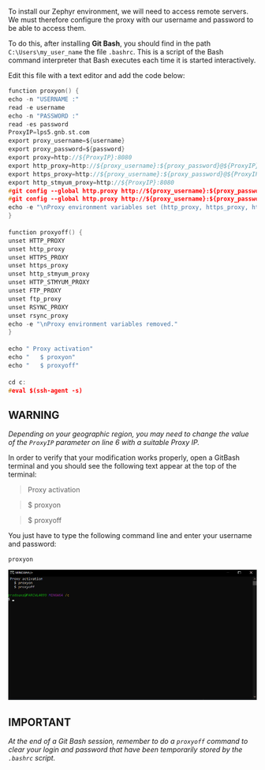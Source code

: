 
To install our Zephyr environment, we will need to access remote servers. We must therefore configure the proxy with our username and password to be able to access them.

To do this, after installing **Git Bash**, you should find in the path `C:\Users\my_user_name` the file `.bashrc`. This is a script of the Bash command interpreter that Bash executes each time it is started interactively.

Edit this file with a text editor and add the code below:

```c
function proxyon() {
echo -n "USERNAME :"
read -e username
echo -n "PASSWORD :"
read -es password
ProxyIP=lps5.gnb.st.com
export proxy_username=${username}
export proxy_password=${password}
export proxy=http://${ProxyIP}:8080
export http_proxy=http://${proxy_username}:${proxy_password}@${ProxyIP}:8080
export https_proxy=http://${proxy_username}:${proxy_password}@${ProxyIP}:8080
export http_stmyum_proxy=http://${ProxyIP}:8080
#git config --global http.proxy http://${proxy_username}:${proxy_password}@${ProxyIP}:8080
#git config --global http.proxy http://${proxy_username}:${proxy_password}@${ProxyIP}:8080
echo -e "\nProxy environment variables set (http_proxy, https_proxy, http_stmyum_proxy)."
}

function proxyoff() {
unset HTTP_PROXY
unset http_proxy
unset HTTPS_PROXY
unset https_proxy
unset http_stmyum_proxy
unset HTTP_STMYUM_PROXY
unset FTP_PROXY
unset ftp_proxy
unset RSYNC_PROXY
unset rsync_proxy
echo -e "\nProxy environment variables removed."
}

echo " Proxy activation"
echo "   $ proxyon"
echo "   $ proxyoff"

cd c:
#eval $(ssh-agent -s)
```

## WARNING
*Depending on your geographic region, you may need to change the value of the `ProxyIP` parameter on line 6 with a suitable Proxy IP.*


In order to verify that your modification works properly, open a GitBash terminal and you should see the following text appear at the top of the terminal:

> Proxy activation

> $ proxyon

> $ proxyoff


You just have to type the following command line and enter your username and password:

```shell
proxyon
```

![gif](./../img/proxyon.gif)

## IMPORTANT  
*At the end of a Git Bash session, remember to do a `proxyoff` command to clear your login and password that have been temporarily stored by the `.bashrc` script.*
